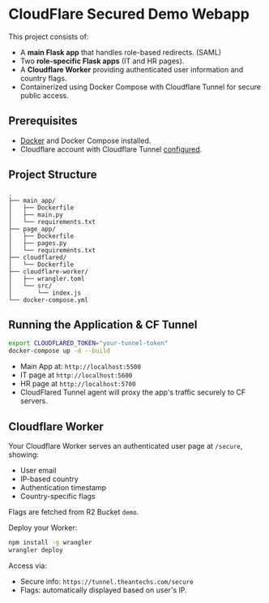 # CloudFlare Secured Demo Webapp

This project consists of:

- A **main Flask app** that handles role-based redirects. (SAML)
- Two **role-specific Flask apps** (IT and HR pages).
- A **Cloudflare Worker** providing authenticated user information and country flags.
- Containerized using Docker Compose with Cloudflare Tunnel for secure public access.

## Prerequisites

- [Docker](https://www.docker.com/) and Docker Compose installed.
- Cloudflare account with Cloudflare Tunnel [configured](https://developers.cloudflare.com/cloudflare-one/connections/connect-networks/get-started/create-remote-tunnel/).

## Project Structure

```
.
├── main_app/
│   ├── Dockerfile
│   ├── main.py
│   └── requirements.txt
├── page_app/
│   ├── Dockerfile
│   ├── pages.py
│   └── requirements.txt
├── cloudflared/
│   └── Dockerfile
├── cloudflare-worker/
│   ├── wrangler.toml
│   └── src/
│       └── index.js
└── docker-compose.yml
```

## Running the Application & CF Tunnel


```bash
export CLOUDFLARED_TOKEN="your-tunnel-token"
docker-compose up -d --build
```

- Main App at: `http://localhost:5500`
- IT page at `http://localhost:5600`
- HR page at `http://localhost:5700`
- CloudFlared Tunnel agent will proxy the app's traffic securely to CF servers.



## Cloudflare Worker

Your Cloudflare Worker serves an authenticated user page at `/secure`, showing:

- User email
- IP-based country
- Authentication timestamp
- Country-specific flags

Flags are fetched from R2 Bucket `demo`.

Deploy your Worker:

```bash
npm install -g wrangler
wrangler deploy
```

Access via:

- Secure info: `https://tunnel.theantechs.com/secure`
- Flags: automatically displayed based on user's IP.

